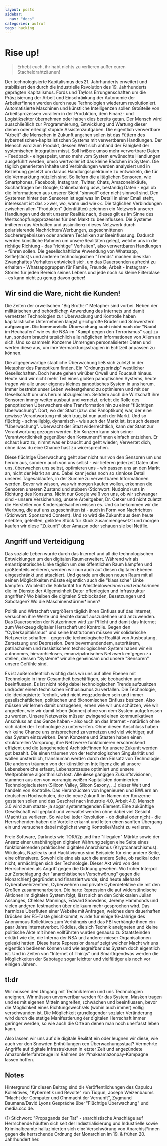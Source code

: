 ```yaml
---
layout: posts
sidebar:
  nav: "docs"
categories: aufruf
tags: hacking
---
```


# Rise up!

>Erhebt euch, ihr habt nichts zu verlieren außer euren Stacheldrahtzäunen!

Der technologisierte Kapitalismus des 21. Jahrhunderts erweitert und stabilisiert den durch die industrielle Revolution des 19. Jahrhunderts geprägten Kapitalismus. Fords und Taylors Errungenschaften um die Präszisierung der Arbeit und Einschränkung der Autonomie der Arbeiter*innen werden durch neue Technologien wiederum revolutioniert. Automatisierte Maschinen und künstliche Intelligenzen sollen Großteile von Arbeitsprozessen vorallem in der Produktion, dem Finanz- und Logistiksektor übernehmen oder haben dies bereits getan. Der Mensch wird ausschließlich zur Programmierung, Entwicklung und Wartung dieser dienen oder erledigt stupide Assistenzaufgaben. Die eigentlich verwertbare "Arbeit" die Menschen in Zukunft angehen sollen ist das Füttern des kybernetischen-kapitalistischen Systems mit verwertbaren Handlungen. Der Mensch wird zum Produkt, dessen Wert sich anhand der Fähigkeit der systemischen Integration misst. Soll heißen: umso mehr verwertbare Daten - Feedback - eingespeist, umso mehr vom System erwünschte Handlungen ausgeführt werden, umso wertvoller ist das kleine Rädchen im System. Die täglich generierten Inhalte und Verbindungen werden analysiert und in Beziehung gesetzt um daraus Handlungsspielräume zu entwickeln, die für die Vermarktung nützlich sind. So liefern die alltäglichen Sensoren, wie Smartphones, Facebook, Instagram, Twitter, Chats, Amazoneinkäufe, Suchanfragen bei Google, Onlinebanking usw., beständig Daten - egal ob die Informationen aus unserer Sicht "sinnvoll" oder nicht sinnvoll sind. Den Systemen hinter den Sensoren ist egal was im Detail in einer Email steht, interessant ist das >>wer, wo, wann und wie<<.  Die täglichen Verbindungen zwischen allen "Produkten" (Identitäten) zeichnen ein Netzwerk unserer Handlungen und damit unserer Realität nach, dieses gilt es im Sinne des Wertschöpfungsprozesses für den Markt zu beeinflussen. Die Systeme imitieren das Verhalten und assimilieren dieses Netzwerk durch polarisierende Nachrichten/Werbungen, zugeschnittenen Sucherergebnissen oder anderen Techniken zur Beeinflussung. Dadurch werden künstliche Rahmen um unsere Realitäten gelegt, welche uns in die richtige Richtung - das "richtige" Verhalten", also verwertbaren Handlungen - führen sollen. Die gesellschaftliche Anwendung von Whatsapp, Selfie(stick)s und anderen technologischen "Trends" machen dies klar: Zwanghaftes Verhalten entwickelt sich, um das Dauersenden aufrecht zu erhalten - Whatsappgruppen für Familie, Freunde, Arbeit - Instagram-Stories für jeden Bereich seines Lebens und jede noch so kleine Filterblase - es kann nicht zu genug davon geben!

## Wir sind die Ware, nicht die Kunden!

Die Zeiten der orwellschen "Big Brother" Metapher sind vorbei. Neben der militärischen und behördlichen Anwendung des Internets und damit vernetzter Technologien zur Überwachung und Kontrolle haben kapitalistische Unternehmen längst gleichgroße Brüder und Schwerstern aufgezogen. Die kommerzielle Überwachung sucht nicht nach der "Nadel im Heuhaufen" wie es die NSA im "Kampf gegen den Terrorismus" sagt zu tun, sondern braucht tatsächlich alle möglichen Informationen von Allem an sich. Und so sammeln Konzerne Unmengen personalisierter Daten und werten diese aus, um ihre Vermarktungsstragien in Echtzeit anpassen zu können. 

Die allgegenwärtige staatliche Überwachung ließ sich zuletzt in der Metapher des Panoptikum finden. Ein "Ordnungsprinzip" westlicher Gesellschaften. Doch heute gehen wir über Orwell und Foucault hinaus. Heute sind wir nicht mehr Teil eines großen panoptischen Systems, heute tragen wir alle unser eigenes kleines panoptisches System in uns herum. Immer bestrebt unser Leben weitestgehend zu optimieren und mit der Gesellschaft um uns herum abzugleichen. Seitdem auch die Wirtschaft ihre Sensoren immer weiter ausbaut und vernetzt, erlebt die Rolle des panoptischen Überwachers eine Transformation hin zu einer "flüchtigen Überwachung".  Dort, wo der Staat (bzw. das Panoptikum) war, der eine gewisse  Verantwortung mit sich trug, ist nun auch der Markt. Und so flüchtig -   schnelllebig, dynamisch - wie auch der Markt ist, ist auch dessen "Überwachung". Überwacht der Staat widerrechtlich, kann der Staat zur Verantwortung gezogen werden. Ein Konzern kann sich seiner Verantwortlichkeit gegenüber den Konsument*Innen einfach entziehen. Er schaut kurz zu, nimmt was er braucht und geht wieder; Verwertet dich, ohne dass  du eine Chance hast zu widersprechen.

Diese flüchtige Überwachung geht aber nicht nur von den  Sensoren um uns herum aus, sondern auch von uns selbst - wir lieferen jederzeit Daten über uns, überwachen uns selbst, optimieren uns - wir passen uns an den Markt an, nicht der Markt an uns. Dabei kann jedes noch so sinnlose Detail unseres Tagesablaufes, in der Summe zu verwertbaren Informationen werden. Bevor wir wissen,  was wir morgen kaufen wollen, erkennen die Sensoren unseren Zustand und stubsen (Stichwort: Nudging) uns in Richtung des Konsums. Nicht nur Google weiß von uns, ob wir schwanger sind - unsere Versicherung, unsere Arbeitgeber, Dr. Oetker und nicht zuletzt die Hersteller von Kinderspielsachen wissen es. Und so bekommen wir die Werbung, die auf uns zugeschnitten ist - auch in Form von Nachrichten (Stichwort: Sponsored Content). Und so wird die Zukunft aus dem heute erlebten, geteilten, gelikten Stück für Stück zusammengesetzt und morgen kaufen wir diese "Zukunft" über Amazon oder schauen sie bei Netflix.

## Angriff und Verteidigung

Das soziale Leben wurde durch das Internet und all die technologischen Entwicklungen um den digitalen Raum erweitert. Während wir  als emanzipatorische Linke täglich um den öffentlichen Raum kämpfen und größtenteils verlieren,  werden wir nun auch auf diesen digitalen Ebenen eingeschränkt und attackiert. Und gerade um diesen neuen Raum mit all seinen Möglichkeiten müsste eigentlich auch die "klassische"  Linke kämpfen. Wo bleibt die Solidarität für Whistleblower*innen und Hacker*innen die im Dienste der Allgemeinheit Daten offenlegten und Infrastruktur angriffen? Wo bleiben die digitalen Sitzblockaden, Besetzungen und Sabotagen? Wo die Maschinenstürmer*innen?

Politik und Wirtschaft  vergrößern täglich ihren Einfluss auf das Internet, versuchen ihre Werte und Rechte darauf auszudehnen und anzuwenden. Das Dauersenden der Nutzerinnen wird zur Pflicht und damit das Internet zum Werkzeug digitaler Herrschaft und Kontrolle. Gegen den "Cyberkapitalismus" und seine Institutionen müssen wir solidarische Netzwerke schaffen - gegen die technologische Realität von Ausbeutung, Zersetzung und Depression. Dem bevormundendem, autoritärem, patriachalem und rassistischem technologischem System haben wir ein autonomes, hierarchieloses, emanzipatorisches Netzwerk entgegen zu stellen, dessen "Systeme" wir alle gemeinsam und unsere "Sensoren" unsere Gefühle sind.

Es ist außerordentlich wichtig dass wir uns auf allen Ebenen mit  Technologie in ihrer Gesamtheit beschäftigen, sie beobachten und  beeinflussen. Es ist nicht nötig dabei technologischen Trends aufzusitzen und/oder einem technischen Enthusiasmus zu verfallen. Die Technologie, die ideologisierte Technik, wird nicht wegzudenken sein und immer gesellschaftlichen, politischen und  ökonomischen Einfluss besitzen. Also müssen wir lernen damit umzugehen, lernen wie wir uns schützen, wie wir angreifen, wie wir damit leben (können) ohne von dem System aufgefressen zu werden. Unsere Netzwerke müssen zwingend einen kommunikativen Anschluss an das Ganze haben - also auch an das Internet - natürlich ohne sich dabei der Technologie zu unterwerfen. Ohne diesen Anschluss haben wir keine Chance uns entsprechend zu vernetzen und viel wichtiger, auf das System einzuwirken.  Denn Konzerne und Staaten haben einen strukturellen Vorsprung, ihre Netzwerke funktionieren erschreckend effizient und die (angehenden) Architekt*innen für unsere Zukunft werden gut bezahlt. Die einen träumen von der technologischen Singularität und wollen unsterblich, transhuman werden durch den Einsatz von Technologie. Die anderen träumen von der künstlichen Intelligenz die all unsere Lebensbereiche erfasst, Lebensprozesse optimiert und unsere Weltprobleme algorithmisch löst. Alle diese gängigen Zukunftsvisionen, stammen aus den von vorrangig weißen Kapitalisten dominierten Technologieclustern (Silicon Valley, Silicon Saxony, ...) dieser Welt und handeln von Kontrolle. Das Heranzüchten von Ingenieuren und BWLern an deutschen Hochschulen, die die neue Zukunft im Namen der Konzerne gestalten sollen und das Geschrei nach Industrie 4.0, Arbeit 4.0, Mensch 3.0 wird zum staats- ja sogar systemtragenden Element. Eine zukünftige Gesellschaft will geplant und verwaltet werden ohne dabei viel Gesicht (Macht) zu verlieren. So wie bei jeder Revolution - ob digital oder nicht - die Herrschenden haben die Vorteile erkannt und leiten einen sanften Übergang ein und versuchen dabei möglichst wenig Kontrolle/Macht zu verlieren.

Freie Software, Darknets wie TOR/i2p und ihre "illegalen" Märkte sowie der Ansatz einer unabhängigen digitalen Währung zeigen eine Seite eines funktionierenden praktischen digitalen Anarchismus (Kryptoanarchismus).  Wikileaks, Nazileaks und Hacktivismus sind Beispiele für eine andere Seite, eine offensivere. Sowohl die eine als auch die andere Seite, ob radikal oder nicht, ermächtigen sich der Technologie. Dieser Akt wird von den Herrschenden als Angriff gegen die Ordnung gesehen. Wo früher Interpol zur Zerschlagung der "anarchistischen Verschwörung" gegen die Monarchien[1](#1) gegründet und finanziert wurde, sind heute allehand Cyberabwehrzentren, Cyberwehren und private Cyberdetektive die mit den Großen zusammenarbeiten. Die harte Repression die auf widerständische Aktionen im digitalen System folgt, lässt sich an den Schicksalen Julian Assanges, Chelsea Mannings, Edward Snowdens, Jeremy Hammonds und vielen anderen festmachen über die kaum mehr gesprochen wird. Das harmlose Überfluten einer Website mit Anfragen, welches dem dauerhaften Drücken der F5-Taste gleichkommt, wurde für einige 16-Jährige des Anonymous Kollektives zum Verhängnis und das FBI verhängte ihnen ein paar Jahre Internetverbot. Kiddies, die sich Technik aneigneten und kleine politische Akte mit ihnen vollführten wurden genauso zu Staatsfeinden erklärt wie die, die Interna der NSA und anderer mieser Organisationen geleakt hatten. Diese harte Repression darauf zeigt welcher Macht wir uns eigentlich bedienen können und wie angreifbar das System doch eigentlich ist. Und in Zeiten von "Internet of Things" und SmartIrgendwas werden die Möglichkeiten der Sabotage sogar leichter und vielfältiger als noch vor einigen Jahren.

## tl:dr

Wir müssen den Umgang mit Technik lernen und uns Technologien aneignen. Wir müssen unverwertbar werden für das System, Masken tragen  und es mit eigenen Mitteln angreifen, schwächen und beeinflussen, bevor die Möglichkeit eines Richtungswechsels (wohin auch immer) völlig verschwunden ist.  Die Möglichkeit grundlegender sozialer Veränderung wird durch die stetige Manifestierung der digitalen Herrschaft immer geringer werden, so wie auch die Orte an denen man noch unerfasst leben kann.

Also lassen wir uns auf die digitale Realität ein oder leugnen wir diese, wie auch vor den Snowden Enthüllungen den Überwachungsstaat? Vermehrte Angriffe auf digitale Infrastrukturen in letzter Zeit und angezündete Amazonlieferfahrzeuge im Rahmen der  #makeamazonpay-Kampagne lassen hoffen.  

## Notes

Hintergrund für diesen Beitrag sind die Veröffentlichungen des Capulcu Kollektives, "Kybernetik und Revolte" von Tiqqun, Joseph Weizenbaums "Macht der Computer und Ohnmacht der Vernunft", Zygmund Baumans/David Lyons Gespräche über "Flüchtige Überwachung" und media.ccc.de.

(<a name="1">1</a>) Stichwort: "Propaganda der Tat" - anarchistische Anschläge auf Herrschende häuften sich seit der Industrialisierung und Industrielle sowie Kriminalbeamte halluzinierten sich eine Verschwörung von Anarchist*innen gegen die herrschende Ordnung der Monarchien im 19. & frühen 20. Jahrhundert her. 

